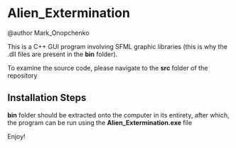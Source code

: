 # Alien_Extermination
@author Mark_Onopchenko

This is a C++ GUI program involving SFML graphic libraries (this is why the .dll files are present in the **bin** folder).  

To examine the source code, please navigate to the **src** folder of the repository
  
## Installation Steps  
**bin** folder should be extracted onto the computer in its entirety, after which, the program can be run using the **Alien_Extermination.exe** file  
  
Enjoy!
